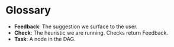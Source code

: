 # Glossary

- **Feedback**: The suggestion we surface to the user.
- **Check**: The heuristic we are running. Checks return Feedback.
- **Task**: A node in the DAG.
